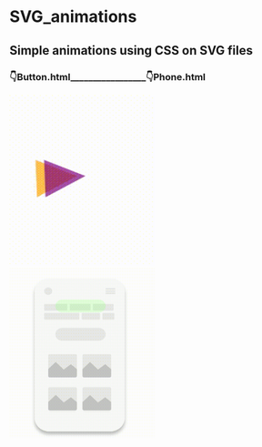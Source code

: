 # SVG_animations
## Simple animations using CSS on SVG files

### __👇Button.html___________________👇Phone.html
<img src="Media1.gif" width="256" height="300"/>                        <img src="Media2.gif" width="256" height="300"/>



